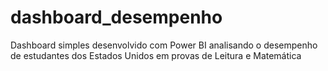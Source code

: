 # dashboard_desempenho
Dashboard simples desenvolvido com Power BI analisando o desempenho de estudantes dos Estados Unidos em provas de Leitura e Matemática
